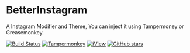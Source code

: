 # BetterInstagram
 A Instagram Modifier and Theme, You can inject it using Tampermoney or Greasemonkey.
 
[![Build Status](https://travis-ci.org/jae-jae/Userscript-Plus.svg?branch=master)](https://github.com/Legend-Recalls/BetterInstagrams)
[![Tampermonkey](https://img.shields.io/badge/Tampermonkey-up%20to%20date-green.svg)](https://tampermonkey.net/)
[![iView](https://img.shields.io/badge/iView-2.2.0-brightgreen.svg)](https://www.iviewui.com)
[![GitHub stars](https://img.shields.io/github/stars/Legend-Recalls/BetterInstagram?style=plastic)](https://https://github.com/Legend-Recalls/BetterInstagram)
